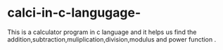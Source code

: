 # calci-in-c-langugage-

This is a calculator program in c language and it helps us find the addition,subtraction,muliplication,division,modulus and power function . 
